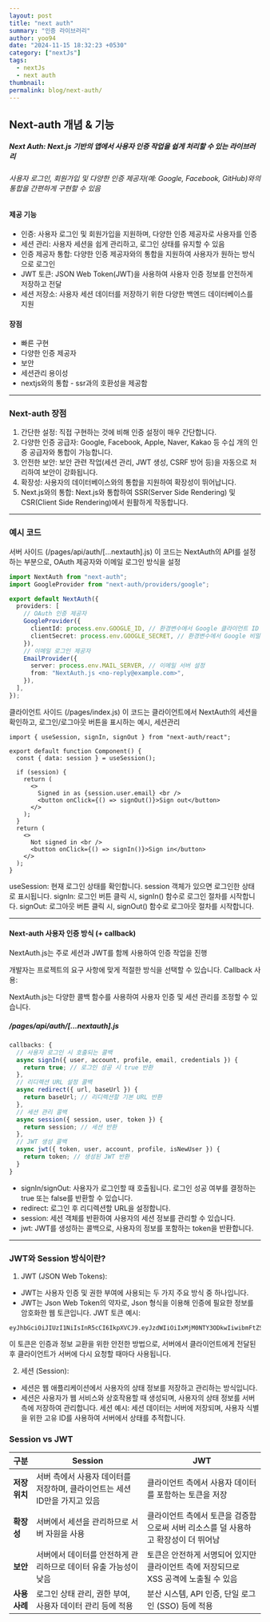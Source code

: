 ```yaml
---
layout: post
title: "next auth"
summary: "인증 라이브러리"
author: yoo94
date: "2024-11-15 18:32:23 +0530"
category: ["nextJs"]
tags:
  - nextJs
  - next auth
thumbnail:
permalink: blog/next-auth/
---
```


## Next-auth 개념 & 기능

##### Next Auth: Next.js 기반의 앱에서 사용자 인증 작업을 쉽게 처리할 수 있는 라이브러리

###### 사용자 로그인, 회원가입 및 다양한 인증 제공자(예: Google, Facebook, GitHub)와의 통합을 간편하게 구현할 수 있음

#### 제공 기능

- 인증: 사용자 로그인 및 회원가입을 지원하며, 다양한 인증 제공자로 사용자를 인증
- 세션 관리: 사용자 세션을 쉽게 관리하고, 로그인 상태를 유지할 수 있음
- 인증 제공자 통합: 다양한 인증 제공자와의 통합을 지원하여 사용자가 원하는 방식으로 로그인
- JWT 토큰: JSON Web Token(JWT)을 사용하여 사용자 인증 정보를 안전하게 저장하고 전달
- 세션 저장소: 사용자 세션 데이터를 저장하기 위한 다양한 백엔드 데이터베이스를 지원

#### 장점

- 빠른 구현
- 다양한 인증 제공자
- 보안
- 세션관리 용이성
- nextjs와의 통합 - ssr과의 호환성을 제공함

---

### Next-auth 장점

1. 간단한 설정:
   직접 구현하는 것에 비해 인증 설정이 매우 간단합니다.
2. 다양한 인증 공급자:
   Google, Facebook, Apple, Naver, Kakao 등 수십 개의 인증 공급자와 통합이 가능합니다.
3. 안전한 보안:
   보안 관련 작업(세션 관리, JWT 생성, CSRF 방어 등)을 자동으로 처리하여 보안이 강화됩니다.
4. 확장성:
   사용자의 데이터베이스와의 통합을 지원하여 확장성이 뛰어납니다.
5. Next.js와의 통합:
   Next.js와 통합하여 SSR(Server Side Rendering) 및 CSR(Client Side Rendering)에서 원활하게 작동합니다.

---

### 예시 코드

서버 사이드 (/pages/api/auth/[...nextauth].js)
이 코드는 NextAuth의 API를 설정하는 부분으로, OAuth 제공자와 이메일 로그인 방식을 설정

```ts
import NextAuth from "next-auth";
import GoogleProvider from "next-auth/providers/google";

export default NextAuth({
  providers: [
    // OAuth 인증 제공자
    GoogleProvider({
      clientId: process.env.GOOGLE_ID, // 환경변수에서 Google 클라이언트 ID 가져오기
      clientSecret: process.env.GOOGLE_SECRET, // 환경변수에서 Google 비밀 키 가져오기
    }),
    // 이메일 로그인 제공자
    EmailProvider({
      server: process.env.MAIL_SERVER, // 이메일 서버 설정
      from: "NextAuth.js <no-reply@example.com>",
    }),
  ],
});
```

클라이언트 사이드 (/pages/index.js)
이 코드는 클라이언트에서 NextAuth의 세션을 확인하고, 로그인/로그아웃 버튼을 표시하는 예시, 세션관리

```tsx
import { useSession, signIn, signOut } from "next-auth/react";

export default function Component() {
  const { data: session } = useSession();

  if (session) {
    return (
      <>
        Signed in as {session.user.email} <br />
        <button onClick={() => signOut()}>Sign out</button>
      </>
    );
  }
  return (
    <>
      Not signed in <br />
      <button onClick={() => signIn()}>Sign in</button>
    </>
  );
}
```

useSession: 현재 로그인 상태를 확인합니다. session 객체가 있으면 로그인한 상태로 표시됩니다.
signIn: 로그인 버튼 클릭 시, signIn() 함수로 로그인 절차를 시작합니다.
signOut: 로그아웃 버튼 클릭 시, signOut() 함수로 로그아웃 절차를 시작합니다.

---

#### Next-auth 사용자 인증 방식 (+ callback)

NextAuth.js는 주로 세션과 JWT를 함께 사용하여 인증 작업을 진행

개발자는 프로젝트의 요구 사항에 맞게 적절한 방식을 선택할 수 있습니다.
Callback 사용:

NextAuth.js는 다양한 콜백 함수를 사용하여 사용자 인증 및 세션 관리를 조정할 수 있습니다.

##### /pages/api/auth/[...nextauth].js

```js
callbacks: {
  // 사용자 로그인 시 호출되는 콜백
  async signIn({ user, account, profile, email, credentials }) {
    return true; // 로그인 성공 시 true 반환
  },
  // 리디렉션 URL 설정 콜백
  async redirect({ url, baseUrl }) {
    return baseUrl; // 리디렉션할 기본 URL 반환
  },
  // 세션 관리 콜백
  async session({ session, user, token }) {
    return session; // 세션 반환
  },
  // JWT 생성 콜백
  async jwt({ token, user, account, profile, isNewUser }) {
    return token; // 생성된 JWT 반환
  }
}
```

- signIn/signOut: 사용자가 로그인할 때 호출됩니다. 로그인 성공 여부를 결정하는 true 또는 false를 반환할 수 있습니다.
- redirect: 로그인 후 리디렉션할 URL을 설정합니다.
- session: 세션 객체를 반환하여 사용자의 세션 정보를 관리할 수 있습니다.
- jwt: JWT를 생성하는 콜백으로, 사용자의 정보를 포함하는 token을 반환합니다.

---

### JWT와 Session 방식이란?

1. JWT (JSON Web Tokens):

- JWT는 사용자 인증 및 권한 부여에 사용되는 두 가지 주요 방식 중 하나입니다.
- JWT는 Json Web Token의 약자로, Json 형식을 이용해 인증에 필요한 정보를 암호화한 웹 토큰입니다.
  JWT 토큰 예시:

```text
eyJhbGciOiJIUzI1NiIsInR5cCI6IkpXVCJ9.eyJzdWIiOiIxMjM0NTY3ODkwIiwibmFtZSI6IkpvaG4gRG9lIiwiaWF0IjoxNTE2MjM5MDIyfQ.SflKxwRJSMeKF2QfT4fwPEw2fx1M36p5rJ89Aaq34
```

이 토큰은 인증과 정보 교환을 위한 안전한 방법으로, 서버에서 클라이언트에게 전달된 후 클라이언트가 서버에 다시 요청할 때마다 사용됩니다.

2. 세션 (Session):

- 세션은 웹 애플리케이션에서 사용자의 상태 정보를 저장하고 관리하는 방식입니다.
- 세션은 사용자가 웹 서비스와 상호작용할 때 생성되며, 사용자의 상태 정보를 서버 측에 저장하여 관리합니다.
  세션 예시:
  세션 데이터는 서버에 저장되며, 사용자 식별을 위한 고유 ID를 사용하여 서버에서 상태를 추적합니다.

### Session vs JWT

| **구분**      | **Session**                                                                | **JWT**                                                                              |
| ------------- | -------------------------------------------------------------------------- | ------------------------------------------------------------------------------------ |
| **저장 위치** | 서버 측에서 사용자 데이터를 저장하며, 클라이언트는 세션 ID만을 가지고 있음 | 클라이언트 측에서 사용자 데이터를 포함하는 토큰을 저장                               |
| **확장성**    | 서버에서 세션을 관리하므로 서버 자원을 사용                                | 클라이언트 측에서 토큰을 검증함으로써 서버 리소스를 덜 사용하고 확장성이 더 뛰어남   |
| **보안**      | 서버에서 데이터를 안전하게 관리하므로 데이터 유출 가능성이 낮음            | 토큰은 안전하게 서명되어 있지만 클라이언트 측에 저장되므로 XSS 공격에 노출될 수 있음 |
| **사용 사례** | 로그인 상태 관리, 권한 부여, 사용자 데이터 관리 등에 적용                  | 분산 시스템, API 인증, 단일 로그인 (SSO) 등에 적용                                   |
